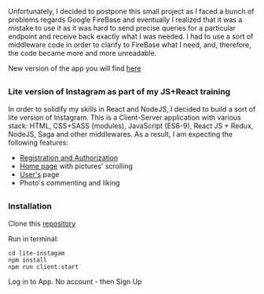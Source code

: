 Unfortunately, I decided to postpone this small project as I faced a bunch of problems regards Google FireBase and 
eventually I realized that it was a mistake to use it as it was hard to send precise queries for a particular 
endpoint and receive back exactly what I was needed. I had to use a sort of middleware code in order to clarify to 
FireBase what I need, and, therefore, the code became more and more unreadable. 

New version of the app you will find [here](https://github.com/fufylev/lite-insta-v2)
##

### Lite version of Instagram as part of my JS+React training

In order to solidify my skills in React and NodeJS, I decided to build a sort of lite version of Instagram. 
This is a Client-Server application with various stack: HTML, CSS+SASS (modules), JavaScript (ES6-9), 
React JS + Redux, NodeJS, Saga and other middlewares. As a result, I am expecting the following features:
* [Registration and Authorization](https://github.com/fufylev/lite_instagram/tree/master/client/app/modules/Authentication)
* [Home page](https://github.com/fufylev/lite_instagram/tree/master/client/app/modules/PicturesGallary) with pictures' scrolling
* [User's](https://github.com/fufylev/lite_instagram/tree/master/client/app/modules/User) page
* Photo's commenting and liking

##
### Installation
Clone this [repository](https://github.com/fufylev/lite_instagram.git)

Run in terminal:
```
cd lite-instagam
npm install
npm run client:start
```
Log in to App. 
No account - then Sign Up


